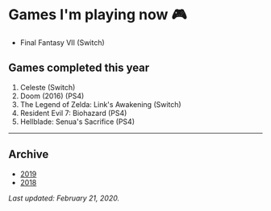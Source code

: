 # Games I'm playing now 🎮

- Final Fantasy VII (Switch)

## Games completed this year

1. Celeste (Switch)
1. Doom (2016) (PS4)
1. The Legend of Zelda: Link's Awakening (Switch)
1. Resident Evil 7: Biohazard (PS4)
1. Hellblade: Senua's Sacrifice (PS4)

---

## Archive

- [2019](/play/2019)
- [2018](/play/2018)

*Last updated: February 21, 2020.*

